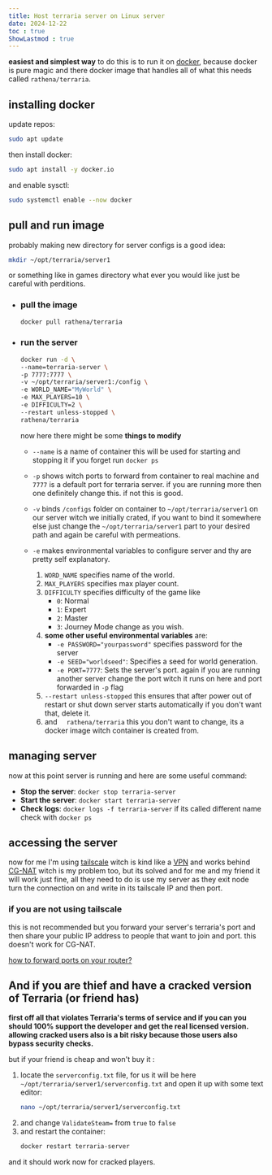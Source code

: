 ```yaml
---
title: Host terraria server on Linux server
date: 2024-12-22
toc : true
ShowLastmod : true
---
```


**easiest and simplest way** to do this is to run it on [docker](https://www.youtube.com/watch?v=oUnWU4Y4kSY), because docker is pure magic and there docker image that handles all of what this needs called `rathena/terraria`.

## installing docker 
update repos:
```bash
sudo apt update 
```
then install docker:
```bash
sudo apt install -y docker.io
```
and enable sysctl:
```bash
sudo systemctl enable --now docker
```

## pull and run image
probably making new directory for server configs is a good idea:
```bash
mkdir ~/opt/terraria/server1
```
or something like in games directory what ever you would like just be careful with perditions.

- ### pull the image
	```bash
	docker pull rathena/terraria
	```
- ### run the server
	```bash
	docker run -d \
  --name=terraria-server \
  -p 7777:7777 \
  -v ~/opt/terraria/server1:/config \
  -e WORLD_NAME="MyWorld" \
  -e MAX_PLAYERS=10 \
  -e DIFFICULTY=2 \
  --restart unless-stopped \
  rathena/terraria
	```
	now here there might be some **things to modify**
	- `--name` is a name of container this will be used for starting and stopping it if you forget run `docker ps`
	- `-p` shows witch ports to forward from container to real machine and `7777` is a default port for terraria server. if you are running more then one definitely change this. if not this is good.

	- `-v` binds `/configs` folder on container to `~/opt/terraria/server1` on our server witch we initially crated, if you want to bind it somewhere else just change the `~/opt/terraria/server1` part to your desired path and again be careful with permeations.
	- `-e` makes environmental variables to configure server and thy are pretty self explanatory. 
		1. `WORD_NAME` specifies name of the world.
		2.  `MAX_PLAYERS` specifies max player count.
		3.  `DIFFICULTY` specifies difficulty of the game like
			- `0`: Normal
			- `1`: Expert
			- `2`: Master
			- `3`: Journey Mode
		change as you wish.
		1.  **some other useful environmental variables** are:
			- `-e PASSWORD="yourpassword"` specifies password for the server
			- `-e SEED="worldseed"`: Specifies a seed for world generation.
			- `-e PORT=7777`: Sets the server's port. again if you are running another server change the port witch it runs on here and port forwarded in `-p` flag
		1.  `--restart unless-stopped` this ensures that after power out of restart or shut down server starts automatically if you don't want that, delete it.
		2. and `  rathena/terraria` this you don't want to change, its a docker image witch container is created from.
## managing server
now at this point server is running and here are some useful command:
- **Stop the server**: `docker stop terraria-server`
- **Start the server**: `docker start terraria-server`
- **Check logs**: `docker logs -f terraria-server`
if its called different name check with `docker ps`

## accessing the server
now for me I'm using [tailscale](https://tailscale.com/) witch is kind like a [VPN](https://azure.microsoft.com/en-us/resources/cloud-computing-dictionary/what-is-vpn) and works behind [CG-NAT](https://nfware.com/blog/what-is-the-difference-between-nat-and-cgnat) witch is my problem too, but its solved and for me and my friend it will work just fine, all they need to do is use my server as they exit node turn the connection on and write in its tailscale IP and then port.

### if you are not using tailscale
this is not recommended but you forward your server's terraria's port and then share your public IP address to people that want to join and port. this doesn't work for CG-NAT. 

[how to forward ports on your router?](https://nordvpn.com/blog/open-ports-on-router/)

## And if you are thief and have a cracked version of Terraria (or friend has)
**first off all that violates Terraria's terms of service and if you can you should 100% support the developer and get the real licensed version. allowing cracked users  also is a bit risky because those users also bypass security checks.**

but if your friend is cheap and won't buy it :
1. locate the `serverconfig.txt` file, for us it will be here `~/opt/terraria/server1/serverconfig.txt` and open it up with some text editor:
	```bash
	nano ~/opt/terraria/server1/serverconfig.txt
	```
1. and change `ValidateSteam=` from `true` to `false`
2. and restart the container:
	```bash
	docker restart terraria-server
	```
and it should work now for cracked players.